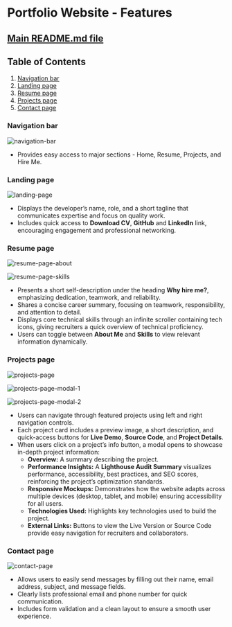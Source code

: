 # Portfolio Website - Features
## [Main README.md file](#)
## Table of Contents
1. [Navigation bar](#navigation-bar)
2. [Landing page](#landing-page)
3. [Resume page](#resume-page)
4. [Projects page](#projects-page)
5. [Contact page](#contact-page)

### Navigation bar

![navigation-bar](https://github.com/user-attachments/assets/82a5e9cd-ec81-4df6-a612-5f451ce1a82d)

- Provides easy access to major sections - Home, Resume, Projects, and Hire Me.

### Landing page

![landing-page](https://github.com/user-attachments/assets/648567cf-759e-4fe0-a3c0-44613cf2c756)

- Displays the developer’s name, role, and a short tagline that communicates expertise and focus on quality work.
- Includes quick access to **Download CV**, **GitHub** and **LinkedIn** link, encouraging engagement and professional networking.

### Resume page

![resume-page-about](https://github.com/user-attachments/assets/88cf24fd-2874-46b6-95db-ef43372afd12)

![resume-page-skills](https://github.com/user-attachments/assets/bb6f9b80-86d2-48eb-baa4-6ad83f9952a5)

- Presents a short self-description under the heading **Why hire me?**, emphasizing dedication, teamwork, and reliability.
- Shares a concise career summary, focusing on teamwork, responsibility, and attention to detail.
- Displays core technical skills through an infinite scroller containing tech icons, giving recruiters a quick overview of technical proficiency.
- Users can toggle between **About Me** and **Skills** to view relevant information dynamically.

### Projects page

![projects-page](https://github.com/user-attachments/assets/79d6f421-d26d-42d5-bff7-201b5758dac6)

![projects-page-modal-1](https://github.com/user-attachments/assets/15bc0e56-994f-4840-b890-d72a70083428)

![projects-page-modal-2](https://github.com/user-attachments/assets/6f441377-8858-4ec1-9c28-b603a921af59)

- Users can navigate through featured projects using left and right navigation controls.
- Each project card includes a preview image, a short description, and quick-access buttons for **Live Demo**, **Source Code**, and **Project Details**.
- When users click on a project’s info button, a modal opens to showcase in-depth project information:
  - **Overview:** A summary describing the project.
  - **Performance Insights:** A **Lighthouse Audit Summary** visualizes performance, accessibility, best practices, and SEO scores, reinforcing the project’s optimization standards.
  - **Responsive Mockups:** Demonstrates how the website adapts across multiple devices (desktop, tablet, and mobile) ensuring accessibility for all users.
  - **Technologies Used:** Highlights key technologies used to build the project.
  - **External Links:** Buttons to view the Live Version or Source Code provide easy navigation for recruiters and collaborators.
 
### Contact page

![contact-page](https://github.com/user-attachments/assets/b97ded22-8d5f-41b9-a12d-6de1f5f563d7)

- Allows users to easily send messages by filling out their name, email address, subject, and message fields.
- Clearly lists professional email and phone number for quick communication.
- Includes form validation and a clean layout to ensure a smooth user experience.



